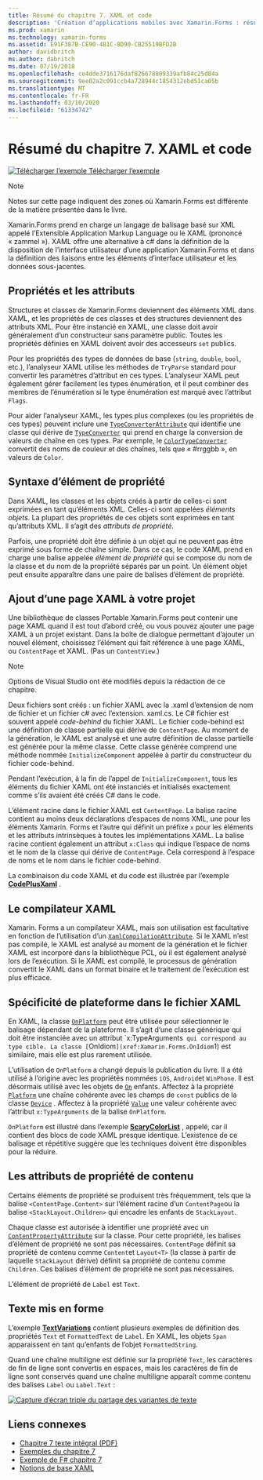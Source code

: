 ```yaml
---
title: Résumé du chapitre 7. XAML et code
description: 'Création d’applications mobiles avec Xamarin.Forms : résumé du chapitre 7. XAML et code'
ms.prod: xamarin
ms.technology: xamarin-forms
ms.assetid: E91F387B-CE90-481C-8D90-CB25519BFD2B
author: davidbritch
ms.author: dabritch
ms.date: 07/19/2018
ms.openlocfilehash: ce4dde3716176daf826678809339afb84c25d84a
ms.sourcegitcommit: 9ee02a2c091ccb4a728944c1854312ebd51ca05b
ms.translationtype: MT
ms.contentlocale: fr-FR
ms.lasthandoff: 03/10/2020
ms.locfileid: "61334742"
---
```

# <a name="summary-of-chapter-7-xaml-vs-code"></a>Résumé du chapitre 7. XAML et code

[![Télécharger l’exemple](~/media/shared/download.png) Télécharger l’exemple](https://github.com/xamarin/xamarin-forms-book-samples/tree/master/Chapter07)

> [!NOTE]
> Notes sur cette page indiquent des zones où Xamarin.Forms est différente de la matière présentée dans le livre.

Xamarin.Forms prend en charge un langage de balisage basé sur XML appelé l’Extensible Application Markup Language ou le XAML (prononcé « zammel »). XAML offre une alternative à c# dans la définition de la disposition de l’interface utilisateur d’une application Xamarin.Forms et dans la définition des liaisons entre les éléments d’interface utilisateur et les données sous-jacentes.

## <a name="properties-and-attributes"></a>Propriétés et les attributs

Structures et classes de Xamarin.Forms deviennent des éléments XML dans XAML, et les propriétés de ces classes et des structures deviennent des attributs XML. Pour être instancié en XAML, une classe doit avoir généralement d’un constructeur sans paramètre public. Toutes les propriétés définies en XAML doivent avoir des accesseurs `set` publics.

Pour les propriétés des types de données de base (`string`, `double`, `bool`, etc.), l’analyseur XAML utilise les méthodes de `TryParse` standard pour convertir les paramètres d’attribut en ces types. L’analyseur XAML peut également gérer facilement les types énumération, et il peut combiner des membres de l’énumération si le type énumération est marqué avec l’attribut `Flags`.

Pour aider l’analyseur XAML, les types plus complexes (ou les propriétés de ces types) peuvent inclure une [`TypeConverterAttribute`](xref:Xamarin.Forms.TypeConverterAttribute) qui identifie une classe qui dérive de [`TypeConverter`](xref:Xamarin.Forms.TypeConverter) qui prend en charge la conversion de valeurs de chaîne en ces types. Par exemple, le [`ColorTypeConverter`](xref:Xamarin.Forms.ColorTypeConverter) convertit des noms de couleur et des chaînes, tels que « #rrggbb », en valeurs de `Color`.

## <a name="property-element-syntax"></a>Syntaxe d’élément de propriété

Dans XAML, les classes et les objets créés à partir de celles-ci sont exprimées en tant qu’éléments XML. Celles-ci sont appelées *éléments objets*. La plupart des propriétés de ces objets sont exprimées en tant qu’attributs XML. Il s’agit des *attributs de propriété*.

Parfois, une propriété doit être définie à un objet qui ne peuvent pas être exprimé sous forme de chaîne simple. Dans ce cas, le code XAML prend en charge une balise appelée *élément de propriété* qui se compose du nom de la classe et du nom de la propriété séparés par un point. Un élément objet peut ensuite apparaître dans une paire de balises d’élément de propriété.

## <a name="adding-a-xaml-page-to-your-project"></a>Ajout d’une page XAML à votre projet

Une bibliothèque de classes Portable Xamarin.Forms peut contenir une page XAML quand il est tout d’abord créé, ou vous pouvez ajouter une page XAML à un projet existant. Dans la boîte de dialogue permettant d’ajouter un nouvel élément, choisissez l’élément qui fait référence à une page XAML, ou `ContentPage` et XAML. (Pas un `ContentView`.)

> [!NOTE]
> Options de Visual Studio ont été modifiés depuis la rédaction de ce chapitre.

Deux fichiers sont créés : un fichier XAML avec la .xaml d’extension de nom de fichier et un fichier c# avec l’extension. xaml.cs. Le C# fichier est souvent appelé *code-behind* du fichier XAML. Le fichier code-behind est une définition de classe partielle qui dérive de `ContentPage`. Au moment de la génération, le XAML est analysé et une autre définition de classe partielle est générée pour la même classe. Cette classe générée comprend une méthode nommée `InitializeComponent` appelée à partir du constructeur du fichier code-behind.

Pendant l’exécution, à la fin de l’appel de `InitializeComponent`, tous les éléments du fichier XAML ont été instanciés et initialisés exactement comme s’ils avaient été créés C# dans le code.

L’élément racine dans le fichier XAML est `ContentPage`. La balise racine contient au moins deux déclarations d’espaces de noms XML, une pour les éléments Xamarin. Forms et l’autre qui définit un préfixe `x` pour les éléments et les attributs intrinsèques à toutes les implémentations XAML. La balise racine contient également un attribut `x:Class` qui indique l’espace de noms et le nom de la classe qui dérive de `ContentPage`. Cela correspond à l’espace de noms et le nom dans le fichier code-behind.

La combinaison du code XAML et du code est illustrée par l’exemple [**CodePlusXaml**](https://github.com/xamarin/xamarin-forms-book-samples/tree/master/Chapter07) .

## <a name="the-xaml-compiler"></a>Le compilateur XAML

Xamarin. Forms a un compilateur XAML, mais son utilisation est facultative en fonction de l’utilisation d’un [`XamlCompilationAttribute`](xref:Xamarin.Forms.Xaml.XamlCompilationAttribute). Si le XAML n’est pas compilé, le XAML est analysé au moment de la génération et le fichier XAML est incorporé dans la bibliothèque PCL, où il est également analysé lors de l’exécution. Si le XAML est compilé, le processus de génération convertit le XAML dans un format binaire et le traitement de l’exécution est plus efficace.

## <a name="platform-specificity-in-the-xaml-file"></a>Spécificité de plateforme dans le fichier XAML

En XAML, la classe [`OnPlatform`](xref:Xamarin.Forms.OnPlatform`1) peut être utilisée pour sélectionner le balisage dépendant de la plateforme. Il s’agit d’une classe générique qui doit être instanciée avec un attribut `x:TypeArguments` qui correspond au type cible. La classe [`OnIdiom`](xref:Xamarin.Forms.OnIdiom`1) est similaire, mais elle est plus rarement utilisée.

L’utilisation de `OnPlatform` a changé depuis la publication du livre. Il a été utilisé à l’origine avec les propriétés nommées `iOS`, `Android`et `WinPhone`. Il est désormais utilisé avec les objets de [`On`](xref:Xamarin.Forms.On) enfants. Affectez à la propriété [`Platform`](xref:Xamarin.Forms.On.Platform) une chaîne cohérente avec les champs de `const` publics de la classe [`Device`](xref:Xamarin.Forms.Device) . Affectez à la propriété [`Value`](xref:Xamarin.Forms.On.Value) une valeur cohérente avec l’attribut `x:TypeArguments` de la balise `OnPlatform`.

`OnPlatform` est illustré dans l’exemple [**ScaryColorList**](https://github.com/xamarin/xamarin-forms-book-samples/tree/master/Chapter07/ScaryColorList) , appelé, car il contient des blocs de code XAML presque identique. L’existence de ce balisage et répétitive suggère que les techniques doivent être disponibles pour la réduire.

## <a name="the-content-property-attributes"></a>Les attributs de propriété de contenu

Certains éléments de propriété se produisent très fréquemment, tels que la balise `<ContentPage.Content>` sur l’élément racine d’un `ContentPage`ou la balise `<StackLayout.Children>` qui encadre les enfants de `StackLayout`.

Chaque classe est autorisée à identifier une propriété avec un [`ContentPropertyAttribute`](xref:Xamarin.Forms.ContentPropertyAttribute) sur la classe. Pour cette propriété, les balises d’élément de propriété ne sont pas nécessaires. `ContentPage` définit sa propriété de contenu comme `Content`et `Layout<T>` (la classe à partir de laquelle `StackLayout` dérive) définit sa propriété de contenu comme `Children`. Ces balises d’élément de propriété ne sont pas nécessaires.

L’élément de propriété de `Label` est `Text`.

## <a name="formatted-text"></a>Texte mis en forme

L’exemple [**TextVariations**](https://github.com/xamarin/xamarin-forms-book-samples/tree/master/Chapter07/TextVariations) contient plusieurs exemples de définition des propriétés `Text` et `FormattedText` de `Label`. En XAML, les objets `Span` apparaissent en tant qu’enfants de l’objet `FormattedString`.

 Quand une chaîne multiligne est définie sur la propriété `Text`, les caractères de fin de ligne sont convertis en espaces, mais les caractères de fin de ligne sont conservés quand une chaîne multiligne apparaît comme contenu des balises `Label` ou `Label.Text` :

 [![Capture d’écran triple du partage des variantes de texte](images/ch07fg03-small.png "Variantes du texte mis en forme")](images/ch07fg03-large.png#lightbox "Variantes du texte mis en forme")

## <a name="related-links"></a>Liens connexes

- [Chapitre 7 texte intégral (PDF)](https://download.xamarin.com/developer/xamarin-forms-book/XamarinFormsBook-Ch07-Apr2016.pdf)
- [Exemples du chapitre 7](https://github.com/xamarin/xamarin-forms-book-samples/tree/master/Chapter07)
- [Exemple de F# chapitre 7](https://github.com/xamarin/xamarin-forms-book-samples/tree/master/Chapter07/FS/CodePlusXaml)
- [Notions de base XAML](~/xamarin-forms/xaml/xaml-basics/index.md)
